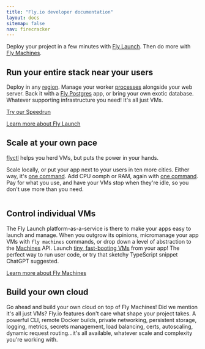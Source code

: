 ```yaml
---
title: "Fly.io developer documentation"
layout: docs
sitemap: false
nav: firecracker
---
```


Deploy your project in a few minutes with [Fly Launch](/docs/apps/). Then do more with [Fly Machines](/docs/machines/).

## Run your entire stack near your users

Deploy in any [region](/docs/reference/regions/). Manage your worker [processes](/docs/apps/processes/) alongside your web server. Back it with a [Fly Postgres](/docs/postgres/) app, or bring your own exotic database. Whatever supporting infrastructure you need! It's all just VMs.

[Try our Speedrun](/docs/speedrun/)

[Learn more about Fly Launch](/docs/apps/)

## Scale at your own pace

[flyctl](/docs/flyctl/) helps you herd VMs, but puts the power in your hands.

Scale locally, or put your app next to your users in ten more cities. Either way, it's [one command](/docs/apps/scale-count/). Add CPU oomph or RAM, again with [one command](/docs/apps/scale-machine/). Pay for what you use, and have your VMs stop when they're idle, so you don't use more than you need.

<figure>
  <img src="/static/images/docs-intro.webp" srcset="/static/images/docs-intro@2x.webp 2x" alt="">
</figure>

## Control individual VMs

The Fly Launch platform-as-a-service is there to make your apps easy to launch and manage. When you outgrow its opinions, micromanage your app VMs with `fly machines` commands, or drop down a level of abstraction to the [Machines](/docs/machines/working-with-machines/) API. Launch [tiny, fast-booting VMs](/docs/machines/) from your app! The perfect way to run user code, or try that sketchy TypeScript snippet ChatGPT suggested.

[Learn more about Fly Machines](/docs/machines/)

## Build your own cloud

Go ahead and build your own cloud on top of Fly Machines! Did we mention it's all just VMs? Fly.io features don't care what shape your project takes. A powerful CLI, remote Docker builds, private networking, persistent storage, logging, metrics, secrets management, load balancing, certs, autoscaling, dynamic request routing...it's all available, whatever scale and complexity you're working with.